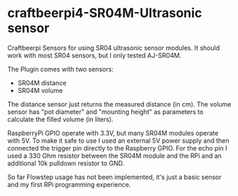 # craftbeerpi4-SR04M-Ultrasonic sensor

Craftbeerpi Sensors for using SR04 ultrasonic sensor modules. It should work with most SR04 sensors, but I only tested AJ-SR04M.

The Plugin comes with two sensors:
- SR04M distance
- SR04M volume

The distance sensor just returns the measured distance (in cm).
The volume sensor has "pot diameter" and "mounting height" as parameters to calculate the filled volume (in liters).

RaspberryPi GPIO operate with 3.3V, but many SR04M modules operate with 5V.
To make it safe to use I used an external 5V power supply and then connected the trigger pin directly to the Raspberry GPIO.
For the echo pin I used a 330 Ohm resistor between the SR04M module and the RPi and an additional 10k pulldown resistor to GND.

So far Flowstep usage has not been implemented, it's just a basic sensor and my first RPi programming experience.
